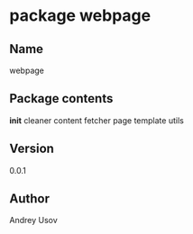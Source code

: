 # package webpage

## Name

webpage

## Package contents

__init__
cleaner
content
fetcher
page
template
utils

## Version

0.0.1

## Author

Andrey Usov


